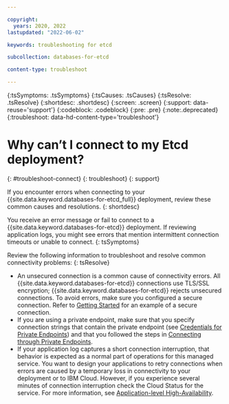 ```yaml
---

copyright:
  years: 2020, 2022
lastupdated: "2022-06-02"

keywords: troubleshooting for etcd

subcollection: databases-for-etcd

content-type: troubleshoot

---
```


{:tsSymptoms: .tsSymptoms}
{:tsCauses: .tsCauses}
{:tsResolve: .tsResolve}
{:shortdesc: .shortdesc}
{:screen: .screen}
{:support: data-reuse='support'}
{:codeblock: .codeblock}
{:pre: .pre}
{:note:.deprecated}
{:troubleshoot: data-hd-content-type='troubleshoot'}


# Why can’t I connect to my Etcd deployment?
{: #troubleshoot-connect}
{: troubleshoot}
{: support}

If you encounter errors when connecting to your {{site.data.keyword.databases-for-etcd_full}} deployment, review these common causes and resolutions.
{: shortdesc}

You receive an error message or fail to connect to a {{site.data.keyword.databases-for-etcd}} deployment.  If reviewing application logs, you might see errors that mention intermittent connection timeouts or unable to connect.
{: tsSymptoms}

Review the following information to troubleshoot and resolve common connectivity problems:
{: tsResolve}

* An unsecured connection is a common cause of connectivity errors.  All {{site.data.keyword.databases-for-etcd}} connections use TLS/SSL encryption; {{site.data.keyword.databases-for-etcd}} rejects unsecured connections.  To avoid errors, make sure you configured a secure connection.  Refer to [Getting Started](/docs/databases-for-etcd?topic=databases-for-etcd-getting-started) for an example of a secure connection.
* If you are using a private endpoint, make sure that you specify connection strings that contain the private endpoint (see [Credentials for Private Endpoints](/docs/databases-for-etcd?topic=cloud-databases-service-endpoints#credentials-for-private-endpoints)) and that you followed the steps in [Connecting through Private Endpoints](/docs/databases-for-etcd?topic=cloud-databases-service-endpoints#private-endpoint-connections).
* If your application log captures a short connection interruption, that behavior is expected as a normal part of operations for this managed service. You want to design your applications to retry connections when errors are caused by a temporary loss in connectivity to your deployment or to IBM Cloud. However, if you experience several minutes of connection interruption check the Cloud Status for the service. For more information, see [Application-level High-Availability](/docs/databases-for-etcd?topic=databases-for-etcd-high-availability#application-level-high-availability).

